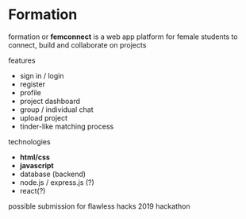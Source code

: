 # Formation
formation or **femconnect** is a web app platform for female students to connect, build and collaborate on projects

features
- sign in / login
- register
- profile
- project dashboard
- group / individual chat
- upload project
- tinder-like matching process



technologies
- **html/css**
- **javascript**
- database (backend)
- node.js / express.js (?)
- react(?)


possible submission for flawless hacks 2019 hackathon
